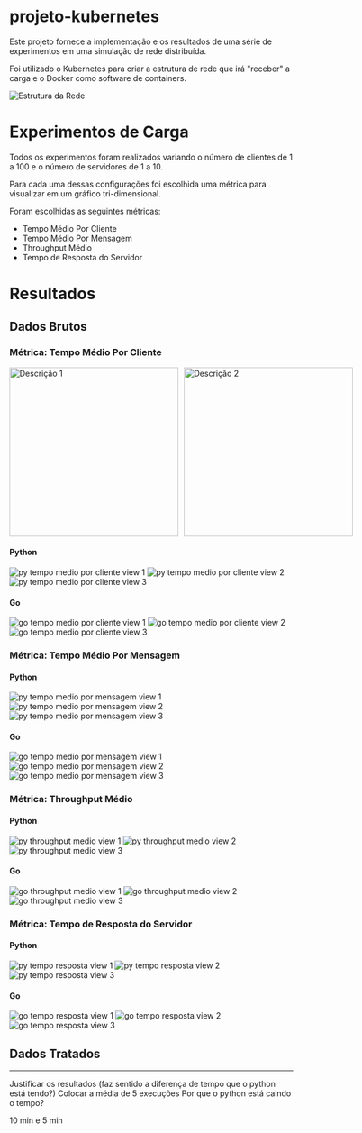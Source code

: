 # projeto-kubernetes

Este projeto fornece a implementação e os resultados de uma série de experimentos em uma simulação de rede distribuída.

Foi utilizado o Kubernetes para criar a estrutura de rede que irá "receber" a carga e o Docker como software de containers.

![Estrutura da Rede](./infra-rede.drawio.png)

# Experimentos de Carga

Todos os experimentos foram realizados variando o número de clientes de 1 a 100 e o número de servidores de 1 a 10. 

Para cada uma dessas configurações foi escolhida uma métrica para visualizar em um gráfico tri-dimensional.

Foram escolhidas as seguintes métricas:

- Tempo Médio Por Cliente
- Tempo Médio Por Mensagem
- Throughput Médio
- Tempo de Resposta do Servidor

# Resultados

## Dados Brutos

### Métrica: Tempo Médio Por Cliente

<div style="display: flex; gap: 10px;">
  <img src="imagens/figuras/Python/3d_tempo_medio_cliente_view1.png" alt="Descrição 1" width="300"/>
  <img src="imagens/figuras/Go/3d_tempo_medio_cliente_view1.png" alt="Descrição 2" width="300"/>
</div>

#### Python

![py tempo medio por cliente view 1](./imagens/figuras/Python/3d_tempo_medio_cliente_view1.png)
![py tempo medio por cliente view 2](./imagens/figuras/Python/3d_tempo_medio_cliente_view2.png)
![py tempo medio por cliente view 3](./imagens/figuras/Python/3d_tempo_medio_cliente_view3.png)

#### Go

![go tempo medio por cliente view 1](./imagens/figuras/Go/3d_tempo_medio_cliente_view1.png)
![go tempo medio por cliente view 2](./imagens/figuras/Go/3d_tempo_medio_cliente_view2.png)
![go tempo medio por cliente view 3](./imagens/figuras/Go/3d_tempo_medio_cliente_view3.png)

### Métrica: Tempo Médio Por Mensagem

#### Python

![py tempo medio por mensagem view 1](./imagens/figuras/Python/3d_tempo_medio_mensagem_view1.png)
![py tempo medio por mensagem view 2](./imagens/figuras/Python/3d_tempo_medio_mensagem_view2.png)
![py tempo medio por mensagem view 3](./imagens/figuras/Python/3d_tempo_medio_mensagem_view3.png)

#### Go

![go tempo medio por mensagem view 1](./imagens/figuras/Go/3d_tempo_medio_mensagem_view1.png)
![go tempo medio por mensagem view 2](./imagens/figuras/Go/3d_tempo_medio_mensagem_view2.png)
![go tempo medio por mensagem view 3](./imagens/figuras/Go/3d_tempo_medio_mensagem_view3.png)

### Métrica: Throughput Médio

#### Python

![py throughput medio view 1](./imagens/figuras/Python/3d_throughput_medio_view1.png)
![py throughput medio view 2](./imagens/figuras/Python/3d_throughput_medio_view2.png)
![py throughput medio view 3](./imagens/figuras/Python/3d_throughput_medio_view3.png)

#### Go

![go throughput medio view 1](./imagens/figuras/Go/3d_throughput_medio_view1.png)
![go throughput medio view 2](./imagens/figuras/Go/3d_throughput_medio_view2.png)
![go throughput medio view 3](./imagens/figuras/Go/3d_throughput_medio_view3.png)

### Métrica: Tempo de Resposta do Servidor

#### Python

![py tempo resposta view 1](./imagens/figuras/Python/3d_tempo_resposta_servidor_view1.png)
![py tempo resposta view 2](./imagens/figuras/Python/3d_tempo_resposta_servidor_view2.png)
![py tempo resposta view 3](./imagens/figuras/Python/3d_tempo_resposta_servidor_view3.png)

#### Go

![go tempo resposta view 1](./imagens/figuras/Go/3d_tempo_resposta_servidor_view1.png)
![go tempo resposta view 2](./imagens/figuras/Go/3d_tempo_resposta_servidor_view2.png)
![go tempo resposta view 3](./imagens/figuras/Go/3d_tempo_resposta_servidor_view3.png)

## Dados Tratados

---------------------------

Justificar os resultados (faz sentido a diferença de tempo que o python está tendo?)
Colocar a média de 5 execuções
Por que o python está caindo o tempo?

10 min e 5 min